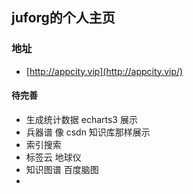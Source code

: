 ## juforg的个人主页



### 地址
* [http://appcity.vip](http://appcity.vip/)



#### 待完善
- 生成统计数据 echarts3 展示
- 兵器谱 像 csdn 知识库那样展示
- 索引搜索
- 标签云 地球仪
- 知识图谱  百度脑图
- 


